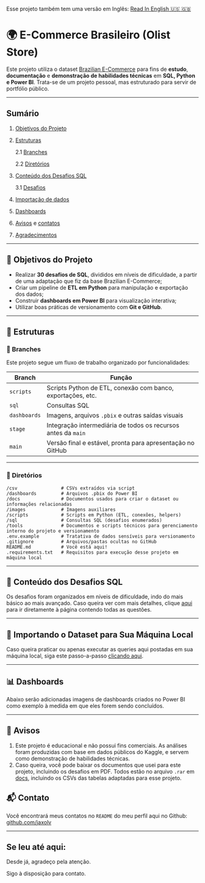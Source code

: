 Esse projeto também tem uma versão em Inglês: [Read In English :us: :uk:](/README.md)

# 🌍 E-Commerce Brasileiro (Olist Store)

Este projeto utiliza o dataset [Brazilian E-Commerce](https://www.kaggle.com/datasets/olistbr/brazilian-ecommerce) para fins de **estudo**, **documentação** e **demonstração de habilidades técnicas** em **SQL, Python e Power BI**. Trata-se de um projeto pessoal, mas estruturado para servir de portfólio público.

---

## Sumário
1. [Objetivos do Projeto](#-objetivos-do-projeto)
2. [Estruturas](#estruturas)

    2.1 [Branches](#-branches)

    2.2 [Diretórios](#-diretórios)
3. [Conteúdo dos Desafios SQL](#-conteúdo-dos-desafios-sql)
   
    3.1 [Desafios](sql/DESAFIOS.md)
4. [Importação de dados](#-importando-o-dataset-para-sua-máquina-local)
5. [Dashboards](#-dashboards)
6. [Avisos](#-avisos) e [contatos](#-contato)
7. [Agradecimentos](#se-leu-até-aqui)

---

## 🎯 Objetivos do Projeto

- Realizar **30 desafios de SQL**, divididos em níveis de dificuldade, a partir de uma adaptação que fiz da base Brazilian E-Commerce;
- Criar um pipeline de **ETL em Python** para manipulação e exportação dos dados;
- Construir **dashboards em Power BI** para visualização interativa;
- Utilizar boas práticas de versionamento com **Git e GitHub**.

---

## 🌿 Estruturas

### 🚀 Branches

Este projeto segue um fluxo de trabalho organizado por funcionalidades:

| Branch | Função |
|-|-|
| `scripts` | Scripts Python de ETL, conexão com banco, exportações, etc. |
| `sql` | Consultas SQL |
| `dashboards` | Imagens, arquivos `.pbix` e outras saídas visuais |
| `stage` | Integração intermediária de todos os recursos antes da `main` |
| `main` | Versão final e estável, pronta para apresentação no GitHub |

---

### 📁 Diretórios
```
/csv                # CSVs extraídos via script
/dashboards         # Arquivos .pbix do Power BI
/docs               # Documentos usados para criar o dataset ou informações relacionadas
/images             # Imagens auxiliares
/scripts            # Scripts em Python (ETL, conexões, helpers)
/sql                # Consultas SQL (desafios enumerados)
/tools              # Documentos e scripts técnicos para gerenciamento interno do projeto e versionamento
.env.example        # Tratativa de dados sensíveis para versionamento
.gitignore          # Arquivos/pastas ocultas no GitHub
README.md           # Você está aqui! 
.requirements.txt   # Requisitos para execução desse projeto em máquina local
```

---

## 🧠 Conteúdo dos Desafios SQL
Os desafios foram organizados em níveis de dificuldade, indo do mais básico ao mais avançado. Caso queira ver com mais detalhes, clique [aqui](/sql/DESAFIOS.md) para ir diretamente à página contendo todas as questões.

---

## 🧮 Importando o Dataset para Sua Máquina Local
Caso queira praticar ou apenas executar as queries aqui postadas em sua máquina local, siga este passo-a-passo [clicando aqui](/docs/IMPORT_DATA_PT-BR.md).

---


## 📊 Dashboards
Abaixo serão adicionadas imagens de dashboards criados no Power BI como exemplo à medida em que eles forem sendo concluídos.

---

## 📌 Avisos
1) Este projeto é educacional e não possui fins comerciais. As análises foram produzidas com base em dados públicos do Kaggle, e servem como demonstração de habilidades técnicas.
2) Caso queira, você pode baixar os documentos que usei para este projeto, incluindo os desafios em PDF. Todos estão no arquivo `.rar` em [docs](/docs), incluindo os CSVs das tabelas adaptadas para esse projeto.

## 📬 Contato
Você encontrará meus contatos no `README` do meu perfil aqui no Github: [github.com/jaxolv](https://github.com/jaxolv)

---

## Se leu até aqui:
Desde já, agradeço pela atenção.

Sigo à disposição para contato.
